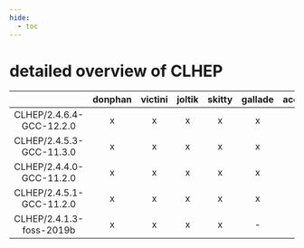 ```yaml
---
hide:
  - toc
---
```


detailed overview of CLHEP
==========================

| |donphan|victini|joltik|skitty|gallade|accelgor|swalot|doduo|
| :---: | :---: | :---: | :---: | :---: | :---: | :---: | :---: | :---: |
|CLHEP/2.4.6.4-GCC-12.2.0|x|x|x|x|x|x|x|x|
|CLHEP/2.4.5.3-GCC-11.3.0|x|x|x|x|x|x|x|x|
|CLHEP/2.4.4.0-GCC-11.2.0|x|x|x|x|x|x|x|x|
|CLHEP/2.4.5.1-GCC-11.2.0|x|x|x|x|x|x|x|x|
|CLHEP/2.4.1.3-foss-2019b|x|x|x|x|-|-|-|x|
